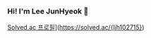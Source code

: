 ### Hi! I'm Lee JunHyeok 👋
[Solved.ac
프로필](http://mazassumnida.wtf/api/generate_badge?boj={ljh102715})](https://solved.ac/{ljh102715})
<!--
**ljh102715/ljh102715** is a ✨ _special_ ✨ repository because its `README.md` (this file) appears on your GitHub profile.

Here are some ideas to get you started:

- 🔭 I’m currently working on ...
- 🌱 I’m currently learning ...
- 👯 I’m looking to collaborate on ...
- 🤔 I’m looking for help with ...
- 💬 Ask me about ...
- 📫 How to reach me: ...
- 😄 Pronouns: ...
- ⚡ Fun fact: ...
-->
